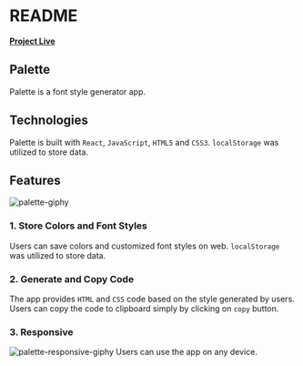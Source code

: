 # README
[**Project Live**](https://juneseong.github.io/palette)

## Palette
Palette is a font style generator app.

## Technologies
Palette is built with `React`, `JavaScript`, `HTML5` and `CSS3`. `localStorage` was utilized to store data.

## Features
![palette-giphy](https://user-images.githubusercontent.com/57915629/85969456-af44aa80-b995-11ea-934c-ee3083709a59.gif)
### 1. Store Colors and Font Styles
Users can save colors and customized font styles on web. `localStorage` was utilized to store data.
### 2. Generate and Copy Code
The app provides `HTML` and `CSS` code based on the style generated by users. Users can copy the code to clipboard simply by clicking on `copy` button.
### 3. Responsive
![palette-responsive-giphy](https://user-images.githubusercontent.com/57915629/85970327-2f6c0f80-b998-11ea-92a6-69608ad83944.gif)
Users can use the app on any device.